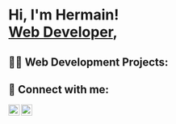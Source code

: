 
<h1>Hi, I'm Hermain! <br/><a href="https://github.com/hermainmirza">Web Developer</a>, <a href="https://www.linkedin.com/in/hermain-mirza/"></a>

<h2>👨‍💻 Web Development Projects:</h2>

<h2> 🤳 Connect with me:</h2>


[<img align="left" alt="JoshMadakor | LinkedIn" width="22px" src="https://cdn.jsdelivr.net/npm/simple-icons@v3/icons/linkedin.svg" />][linkedin]
[<img align="left" alt="JoshMadakor | Instagram" width="22px" src="https://cdn.jsdelivr.net/npm/simple-icons@v3/icons/instagram.svg" />][instagram]

[instagram]: https://www.instagram.com/hermainmirza
[linkedin]: https://linkedin.com/in/hermainmirza

<!--
**joshmadakor1/joshmadakor1** is a ✨ _special_ ✨ repository because its `README.md` (this file) appears on your GitHub profile.

Here are some ideas to get you started:

- 🔭 I’m currently working on ...
- 🌱 I’m currently learning ...
- 👯 I’m looking to collaborate on ...
- 🤔 I’m looking for help with ...
- 💬 Ask me about ...
- 📫 How to reach me: ...
- 😄 Pronouns: ...
- ⚡ Fun fact: ...
-->
